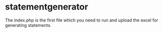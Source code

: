 # statementgenerator

The index.php is the first file which you need to run and upload the excel for generating statements.
